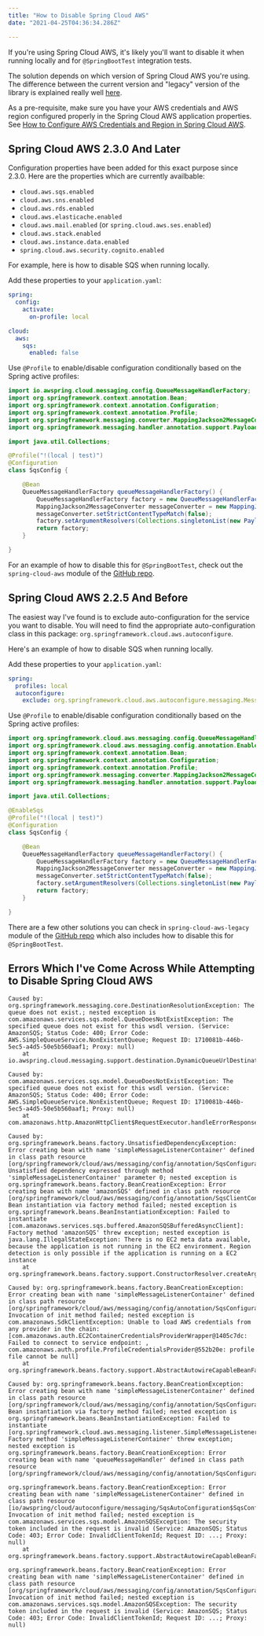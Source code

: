```yaml
---
title: "How to Disable Spring Cloud AWS" 
date: "2021-04-25T04:36:34.286Z"

---
```


If you're using Spring Cloud AWS, it's likely you'll want to disable it when running 
locally and for `@SpringBootTest` integration tests.

The solution depends on which version of Spring Cloud AWS you're using. The difference 
between the current version and "legacy" version of the library is explained really well
[here](https://awspring.io/learn/introduction/#versions).

As a pre-requisite, make sure you have your AWS credentials and AWS region 
configured properly in the Spring Cloud AWS application properties. 
See [How to Configure AWS Credentials and Region in Spring Cloud AWS](https://davidagood.com/configure-credentials-region-spring-cloud-aws).

## Spring Cloud AWS 2.3.0 And Later

Configuration properties have been added for this exact purpose since 2.3.0. Here are the properties which are currently availbable:

- `cloud.aws.sqs.enabled`
- `cloud.aws.sns.enabled`
- `cloud.aws.rds.enabled`
- `cloud.aws.elasticache.enabled`
- `cloud.aws.mail.enabled` (or `spring.cloud.aws.ses.enabled`)
- `cloud.aws.stack.enabled`
- `cloud.aws.instance.data.enabled`
- `spring.cloud.aws.security.cognito.enabled`

For example, here is how to disable SQS when running locally.

Add these properties to your `application.yaml`:

```yaml
spring:
  config:
    activate:
      on-profile: local

cloud:
  aws:
    sqs:
      enabled: false
```

Use `@Profile` to enable/disable configuration conditionally based on the Spring active profiles:

```java
import io.awspring.cloud.messaging.config.QueueMessageHandlerFactory;
import org.springframework.context.annotation.Bean;
import org.springframework.context.annotation.Configuration;
import org.springframework.context.annotation.Profile;
import org.springframework.messaging.converter.MappingJackson2MessageConverter;
import org.springframework.messaging.handler.annotation.support.PayloadMethodArgumentResolver;

import java.util.Collections;

@Profile("!(local | test)")
@Configuration
class SqsConfig {

    @Bean
    QueueMessageHandlerFactory queueMessageHandlerFactory() {
        QueueMessageHandlerFactory factory = new QueueMessageHandlerFactory();
        MappingJackson2MessageConverter messageConverter = new MappingJackson2MessageConverter();
        messageConverter.setStrictContentTypeMatch(false);
        factory.setArgumentResolvers(Collections.singletonList(new PayloadMethodArgumentResolver(messageConverter)));
        return factory;
    }

}
```

For an example of how to disable this for `@SpringBootTest`, 
check out the `spring-cloud-aws` module of the
[GitHub repo](https://github.com/helloworldless/disable-spring-cloud-aws).

## Spring Cloud AWS 2.2.5 And Before

The easiest way I've found is to exclude auto-configuration for the service you want to disable. You will need to find the appropriate auto-configuration class in this package: `org.springframework.cloud.aws.autoconfigure`.

Here's an example of how to disable SQS when running locally.

Add these properties to your `application.yaml`:

```yaml
spring:
  profiles: local
  autoconfigure:
    exclude: org.springframework.cloud.aws.autoconfigure.messaging.MessagingAutoConfiguration
```

Use `@Profile` to enable/disable configuration conditionally based on the Spring active profiles:

```java
import org.springframework.cloud.aws.messaging.config.QueueMessageHandlerFactory;
import org.springframework.cloud.aws.messaging.config.annotation.EnableSqs;
import org.springframework.context.annotation.Bean;
import org.springframework.context.annotation.Configuration;
import org.springframework.context.annotation.Profile;
import org.springframework.messaging.converter.MappingJackson2MessageConverter;
import org.springframework.messaging.handler.annotation.support.PayloadMethodArgumentResolver;

import java.util.Collections;

@EnableSqs
@Profile("!(local | test)")
@Configuration
class SqsConfig {

    @Bean
    QueueMessageHandlerFactory queueMessageHandlerFactory() {
        QueueMessageHandlerFactory factory = new QueueMessageHandlerFactory();
        MappingJackson2MessageConverter messageConverter = new MappingJackson2MessageConverter();
        messageConverter.setStrictContentTypeMatch(false);
        factory.setArgumentResolvers(Collections.singletonList(new PayloadMethodArgumentResolver(messageConverter)));
        return factory;
    }

}
```

There are a few other solutions you can check in
`spring-cloud-aws-legacy` module of the
[GitHub repo](https://github.com/helloworldless/disable-spring-cloud-aws) which also 
includes how to disable this for `@SpringBootTest`.

## Errors Which I've Come Across While Attempting to Disable Spring Cloud AWS 

```text
Caused by: org.springframework.messaging.core.DestinationResolutionException: The queue does not exist.; nested exception is com.amazonaws.services.sqs.model.QueueDoesNotExistException: The specified queue does not exist for this wsdl version. (Service: AmazonSQS; Status Code: 400; Error Code: AWS.SimpleQueueService.NonExistentQueue; Request ID: 1710081b-446b-5ec5-a4d5-50e5b560aaf1; Proxy: null)
	at io.awspring.cloud.messaging.support.destination.DynamicQueueUrlDestinationResolver.toDestinationResolutionException(DynamicQueueUrlDestinationResolver.java:105)

```

```text
Caused by: com.amazonaws.services.sqs.model.QueueDoesNotExistException: The specified queue does not exist for this wsdl version. (Service: AmazonSQS; Status Code: 400; Error Code: AWS.SimpleQueueService.NonExistentQueue; Request ID: 1710081b-446b-5ec5-a4d5-50e5b560aaf1; Proxy: null)
	at com.amazonaws.http.AmazonHttpClient$RequestExecutor.handleErrorResponse(AmazonHttpClient.java:1819)
```

```text
Caused by: org.springframework.beans.factory.UnsatisfiedDependencyException: Error creating bean with name 'simpleMessageListenerContainer' defined in class path resource [org/springframework/cloud/aws/messaging/config/annotation/SqsConfiguration.class]: Unsatisfied dependency expressed through method 'simpleMessageListenerContainer' parameter 0; nested exception is org.springframework.beans.factory.BeanCreationException: Error creating bean with name 'amazonSQS' defined in class path resource [org/springframework/cloud/aws/messaging/config/annotation/SqsClientConfiguration.class]: Bean instantiation via factory method failed; nested exception is org.springframework.beans.BeanInstantiationException: Failed to instantiate [com.amazonaws.services.sqs.buffered.AmazonSQSBufferedAsyncClient]: Factory method 'amazonSQS' threw exception; nested exception is java.lang.IllegalStateException: There is no EC2 meta data available, because the application is not running in the EC2 environment. Region detection is only possible if the application is running on a EC2 instance
	at org.springframework.beans.factory.support.ConstructorResolver.createArgumentArray(ConstructorResolver.java:799)
```

```text
Caused by: org.springframework.beans.factory.BeanCreationException: Error creating bean with name 'simpleMessageListenerContainer' defined in class path resource [org/springframework/cloud/aws/messaging/config/annotation/SqsConfiguration.class]: Invocation of init method failed; nested exception is com.amazonaws.SdkClientException: Unable to load AWS credentials from any provider in the chain: [com.amazonaws.auth.EC2ContainerCredentialsProviderWrapper@1405c7dc: Failed to connect to service endpoint: , com.amazonaws.auth.profile.ProfileCredentialsProvider@552b20e: profile file cannot be null]
	at org.springframework.beans.factory.support.AbstractAutowireCapableBeanFactory.initializeBean(AbstractAutowireCapableBeanFactory.java:1799)
```

```text
Caused by: org.springframework.beans.factory.BeanCreationException: Error creating bean with name 'simpleMessageListenerContainer' defined in class path resource [org/springframework/cloud/aws/messaging/config/annotation/SqsConfiguration.class]: Bean instantiation via factory method failed; nested exception is org.springframework.beans.BeanInstantiationException: Failed to instantiate [org.springframework.cloud.aws.messaging.listener.SimpleMessageListenerContainer]: Factory method 'simpleMessageListenerContainer' threw exception; nested exception is org.springframework.beans.factory.BeanCreationException: Error creating bean with name 'queueMessageHandler' defined in class path resource [org/springframework/cloud/aws/messaging/config/annotation/SqsConfiguration.class]
```

```text
org.springframework.beans.factory.BeanCreationException: Error creating bean with name 'simpleMessageListenerContainer' defined in class path resource [io/awspring/cloud/autoconfigure/messaging/SqsAutoConfiguration$SqsConfiguration.class]: Invocation of init method failed; nested exception is com.amazonaws.services.sqs.model.AmazonSQSException: The security token included in the request is invalid (Service: AmazonSQS; Status Code: 403; Error Code: InvalidClientTokenId; Request ID: ...; Proxy: null)
    at org.springframework.beans.factory.support.AbstractAutowireCapableBeanFactory.initializeBean(AbstractAutowireCapableBeanFactory.java:1786)
```

```text
org.springframework.beans.factory.BeanCreationException: Error creating bean with name 'simpleMessageListenerContainer' defined in class path resource [org/springframework/cloud/aws/messaging/config/annotation/SqsConfiguration.class]: Invocation of init method failed; nested exception is com.amazonaws.services.sqs.model.AmazonSQSException: The security token included in the request is invalid (Service: AmazonSQS; Status Code: 403; Error Code: InvalidClientTokenId; Request ID: ...; Proxy: null)
```